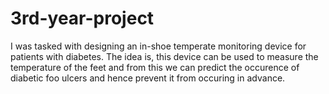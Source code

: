 # 3rd-year-project
I was tasked with designing an in-shoe temperate monitoring device for patients with diabetes. The idea is, this device can be used to measure the temperature of the feet and from
this we can predict the occurence of diabetic foo ulcers and hence prevent it from occuring in advance.
